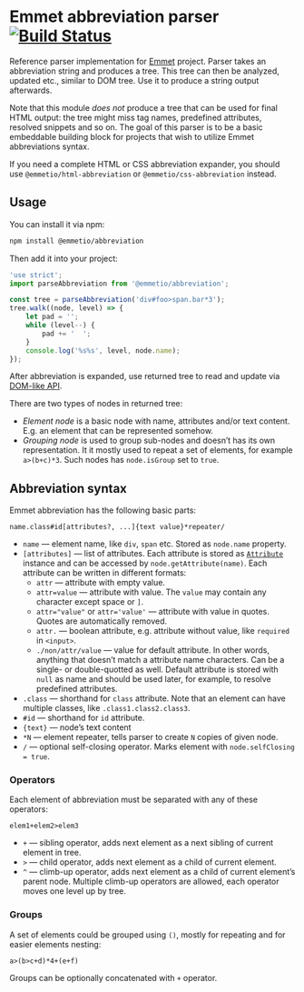 # Emmet abbreviation parser [![Build Status](https://travis-ci.org/emmetio/abbreviation.svg?branch=master)](https://travis-ci.org/emmetio/abbreviation)

Reference parser implementation for [Emmet](http://emmet.io) project. Parser takes an abbreviation string and produces a tree. This tree can then be analyzed, updated etc., similar to DOM tree. Use it to produce a string output afterwards.

Note that this module *does not* produce a tree that can be used for final HTML output: the tree might miss tag names, predefined attributes, resolved snippets and so on. The goal of this parser is to be a basic embeddable building block for projects that wish to utilize Emmet abbreviations syntax.

If you need a complete HTML or CSS abbreviation expander, you should use `@emmetio/html-abbreviation` or `@emmetio/css-abbreviation` instead.

## Usage

You can install it via npm:

```bash
npm install @emmetio/abbreviation
```

Then add it into your project:

```js
'use strict';
import parseAbbreviation from '@emmetio/abbreviation';

const tree = parseAbbreviation('div#foo>span.bar*3');
tree.walk((node, level) => {
	let pad = '';
	while (level--) {
		pad += '  ';
	}
	console.log('%s%s', level, node.name);
});
```

After abbreviation is expanded, use returned tree to read and update via [DOM-like API](/lib/node.js).

There are two types of nodes in returned tree:

* *Element node* is a basic node with name, attributes and/or text content. E.g. an element that can be represented somehow.
* *Grouping node* is used to group sub-nodes and doesn’t has its own representation. It it mostly used to repeat a set of elements, for example `a>(b+c)*3`. Such nodes has `node.isGroup` set to `true`.

## Abbreviation syntax

Emmet abbreviation has the following basic parts:

```
name.class#id[attributes?, ...]{text value}*repeater/
```

* `name` — element name, like `div`, `span` etc. Stored as `node.name` property.
* `[attributes]` — list of attributes. Each attribute is stored as [`Attribute`](/lib/attribute.js) instance and can be accessed by `node.getAttribute(name)`. Each attribute can be written in different formats:
	* `attr` — attribute with empty value.
	* `attr=value` — attribute with value. The `value` may contain any character except space or `]`.
	* `attr="value"` or `attr='value'` — attribute with value in quotes. Quotes are automatically removed.
	* `attr.` — boolean attribute, e.g. attribute without value, like `required` in `<input>`.
	* `./non/attr/value` — value for default attribute. In other words, anything that doesn’t match a attribute name characters. Can be a single- or double-quotted as well. Default attribute is stored with `null` as name and should be used later, for example, to resolve predefined attributes.
* `.class` — shorthand for `class` attribute. Note that an element can have multiple classes, like `.class1.class2.class3`.
* `#id` — shorthand for `id` attribute.
* `{text}` — node’s text content
* `*N` — element repeater, tells parser to create `N` copies of given node.
* `/` — optional self-closing operator. Marks element with `node.selfClosing = true`.

### Operators

Each element of abbreviation must be separated with any of these operators:

```
elem1+elem2>elem3
```

* `+` — sibling operator, adds next element as a next sibling of current element in tree.
* `>` — child operator, adds next element as a child of current element.
* `^` — climb-up operator, adds next element as a child of current element’s parent node. Multiple climb-up operators are allowed, each operator moves one level up by tree.

### Groups

A set of elements could be grouped using `()`, mostly for repeating and for easier elements nesting:

```
a>(b>c+d)*4+(e+f)
```

Groups can be optionally concatenated with `+` operator.
